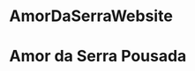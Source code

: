 # AmorDaSerraWebsite
  <h1> Amor da Serra Pousada </h1>

 <!--   Simple Webpage Front-End Template using pure CSS3 and HTML5 only.
    

  This project were created focusing on a simple and useful static page containging all informations about the lodge and a simple Booking Form.

-->
